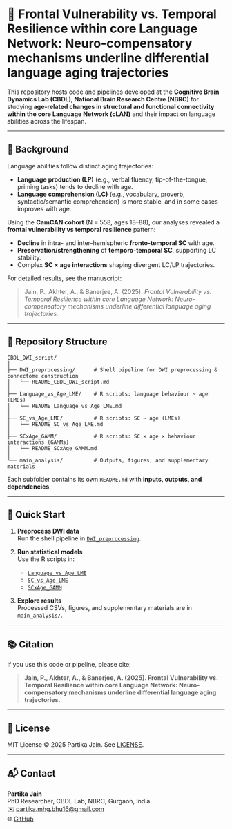 # 🧬 Frontal Vulnerability vs. Temporal Resilience within core Language Network: Neuro-compensatory mechanisms underline differential language aging trajectories

This repository hosts code and pipelines developed at the **Cognitive Brain Dynamics Lab (CBDL), National Brain Research Centre (NBRC)** for studying **age-related changes in structural and functional connectivity within the core Language Network (cLAN)** and their impact on language abilities across the lifespan.

---

## 📖 Background

Language abilities follow distinct aging trajectories:

- **Language production (LP)** (e.g., verbal fluency, tip-of-the-tongue, priming tasks) tends to decline with age.  
- **Language comprehension (LC)** (e.g., vocabulary, proverb, syntactic/semantic comprehension) is more stable, and in some cases improves with age.  

Using the **CamCAN cohort** (N = 558, ages 18–88), our analyses revealed a **frontal vulnerability vs temporal resilience** pattern:  

- **Decline** in intra- and inter-hemispheric **fronto-temporal SC** with age.  
- **Preservation/strengthening** of **temporo-temporal SC**, supporting LC stability.  
- Complex **SC × age interactions** shaping divergent LC/LP trajectories.

For detailed results, see the manuscript:  
> Jain, P., Akhter, A., & Banerjee, A. (2025). *Frontal Vulnerability vs. Temporal Resilience within core Language Network: Neuro-compensatory mechanisms underline differential language aging trajectories.*

---

## 📂 Repository Structure

```
CBDL_DWI_script/
│
├── DWI_preprocessing/      # Shell pipeline for DWI preprocessing & connectome construction
│   └── README_CBDL_DWI_script.md
│
├── Language_vs_Age_LME/    # R scripts: language behaviour ~ age (LMEs)
│   └── README_Language_vs_Age_LME.md
│
├── SC_vs_Age_LME/          # R scripts: SC ~ age (LMEs)
│   └── README_SC_vs_Age_LME.md
│
├── SCxAge_GAMM/            # R scripts: SC × age × behaviour interactions (GAMMs)
│   └── README_SCxAge_GAMM.md
│
└── main_analysis/          # Outputs, figures, and supplementary materials
```

Each subfolder contains its own `README.md` with **inputs, outputs, and dependencies**.

---

## 🚀 Quick Start

1. **Preprocess DWI data**  
   Run the shell pipeline in [`DWI_preprocessing`](./DWI_preprocessing).  

2. **Run statistical models**  
   Use the R scripts in:  
   - [`Language_vs_Age_LME`](./Language_vs_Age_LME)  
   - [`SC_vs_Age_LME`](./SC_vs_Age_LME)  
   - [`SCxAge_GAMM`](./SCxAge_GAMM)  

3. **Explore results**  
   Processed CSVs, figures, and supplementary materials are in `main_analysis/`.

---

## 📚 Citation

If you use this code or pipeline, please cite:

> **Jain, P., Akhter, A., & Banerjee, A. (2025). Frontal Vulnerability vs. Temporal Resilience within core Language Network: Neuro-compensatory mechanisms underline differential language aging trajectories.**

---

## 📄 License

MIT License © 2025 Partika Jain. See [LICENSE](./LICENSE).

---

## 📬 Contact

**Partika Jain**  
PhD Researcher, CBDL Lab, NBRC, Gurgaon, India  
✉️ partika.mhg.bhu16@gmail.com  
🌐 [GitHub](https://github.com/PartikaJain)
